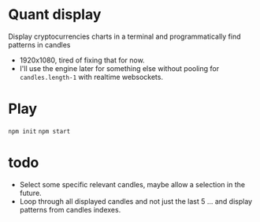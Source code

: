# Quant display

Display cryptocurrencies charts in a terminal and programmatically find patterns in candles
 
 * 1920x1080, tired of fixing that for now.
 * I'll use the engine later for something else without pooling for `candles.length-1` with realtime websockets.


# Play 

`npm init`
`npm start`

# todo

* Select some specific relevant candles, maybe allow a selection in the future.
* Loop through all displayed candles and not just the last 5 ... and display patterns from candles indexes.

